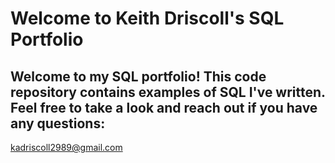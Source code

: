 # Welcome to Keith Driscoll's SQL Portfolio

## Welcome to my SQL portfolio! This code repository contains examples of SQL I've written. Feel free to take a look and reach out if you have any questions:
kadriscoll2989@gmail.com

